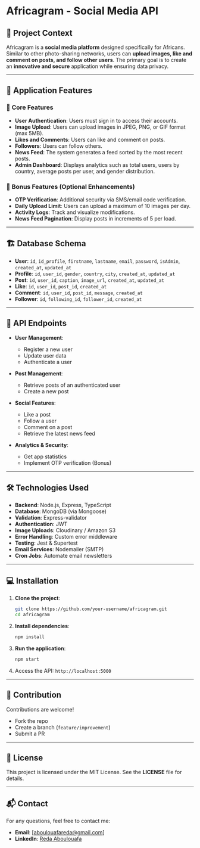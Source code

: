 # Africagram - Social Media API

## 📖 Project Context

Africagram is a **social media platform** designed specifically for Africans. Similar to other photo-sharing networks, users can **upload images, like and comment on posts, and follow other users**. The primary goal is to create an **innovative and secure** application while ensuring data privacy.

---

## 🚀 Application Features

### 📌 **Core Features**

- **User Authentication**: Users must sign in to access their accounts.
- **Image Upload**: Users can upload images in JPEG, PNG, or GIF format (max 5MB).
- **Likes and Comments**: Users can like and comment on posts.
- **Followers**: Users can follow others.
- **News Feed**: The system generates a feed sorted by the most recent posts.
- **Admin Dashboard**: Displays analytics such as total users, users by country, average posts per user, and gender distribution.

### 📌 **Bonus Features** (Optional Enhancements)

- **OTP Verification**: Additional security via SMS/email code verification.
- **Daily Upload Limit**: Users can upload a maximum of 10 images per day.
- **Activity Logs**: Track and visualize modifications.
- **News Feed Pagination**: Display posts in increments of 5 per load.

---

## 🏗️ **Database Schema**

- **User**: `id`, `id_profile`, `firstname`, `lastname`, `email`, `password`, `isAdmin`, `created_at`, `updated_at`
- **Profile**: `id`, `user_id`, `gender`, `country`, `city`, `created_at`, `updated_at`
- **Post**: `id`, `user_id`, `caption`, `image_url`, `created_at`, `updated_at`
- **Like**: `id`, `user_id`, `post_id`, `created_at`
- **Comment**: `id`, `user_id`, `post_id`, `message`, `created_at`
- **Follower**: `id`, `following_id`, `follower_id`, `created_at`

---

## 🔌 API Endpoints

- **User Management**:
  - Register a new user
  - Update user data
  - Authenticate a user

- **Post Management**:
  - Retrieve posts of an authenticated user
  - Create a new post

- **Social Features**:
  - Like a post
  - Follow a user
  - Comment on a post
  - Retrieve the latest news feed

- **Analytics & Security**:
  - Get app statistics
  - Implement OTP verification (Bonus)

---

## 🛠️ Technologies Used

- **Backend**: Node.js, Express, TypeScript
- **Database**: MongoDB (via Mongoose)
- **Validation**: Express-validator
- **Authentication**: JWT
- **Image Uploads**: Cloudinary / Amazon S3
- **Error Handling**: Custom error middleware
- **Testing**: Jest & Supertest
- **Email Services**: Nodemailer (SMTP)
- **Cron Jobs**: Automate email newsletters

---

## 💻 Installation

1. **Clone the project**:

   ```bash
   git clone https://github.com/your-username/africagram.git
   cd africagram
   ```

2. **Install dependencies**:

   ```bash
   npm install
   ```

3. **Run the application**:

   ```bash
   npm start
   ```

4. Access the API: `http://localhost:5000`

---

## 🎉 Contribution

Contributions are welcome!

- Fork the repo
- Create a branch (`feature/improvement`)
- Submit a PR

---

## 📄 License

This project is licensed under the MIT License. See the **LICENSE** file for details.

---

## 📬 Contact

For any questions, feel free to contact me:

- **Email**: [aboulouafareda@gmail.com]
- **LinkedIn**: [Reda Aboulouafa](www.linkedin.com/in/reda-aboulouafa-993a11220)

